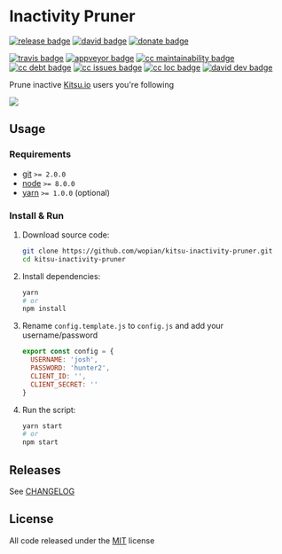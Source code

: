 # Inactivity Pruner

[![release badge]][release]
[![david badge]][david]
[![donate badge]][donate]

[![travis badge]][travis]
[![appveyor badge]][appveyor]
[![cc maintainability badge]][cc maintainability]
[![cc debt badge]][cc debt]
[![cc issues badge]][cc issues]
[![cc loc badge]][cc loc]
[![david dev badge]][david dev]

Prune inactive [Kitsu.io] users you're following

![][demo]

## Usage

### Requirements

- [git] `>= 2.0.0`
- [node] `>= 8.0.0`
- [yarn] `>= 1.0.0` (optional)

### Install & Run

1. Download source code:

    ```bash
    git clone https://github.com/wopian/kitsu-inactivity-pruner.git
    cd kitsu-inactivity-pruner
    ```

1. Install dependencies:

    ```bash
    yarn
    # or
    npm install
    ```

1. Rename `config.template.js` to `config.js` and add your username/password

    ```javascript
    export const config = {
      USERNAME: 'josh',
      PASSWORD: 'hunter2',
      CLIENT_ID: '',
      CLIENT_SECRET: ''
    }
    ```

1. Run the script:

    ```bash
    yarn start
    # or
    npm start
    ```

## Releases

See [CHANGELOG]

## License

All code released under the [MIT] license

[Kitsu.io]:https://kitsu.io
[demo]:https://thumbs.gfycat.com/SentimentalComfortableGrackle-max-14mb.gif
[git]:https://git-scm.com
[node]:https://nodejs.org
[yarn]:https://yarnpkg.com

[CHANGELOG]:CHANGELOG.md
[MIT]:LICENSE.md

[release]:https://github.com/wopian/kitsu-inactivity-pruner/releases
[release badge]:https://flat.badgen.net/github/release/wopian/kitsu-inactivity-pruner

[david]:https://david-dm.org/wopian/kitsu-inactivity-pruner
[david badge]:https://flat.badgen.net/david/dep/wopian/kitsu-inactivity-pruner

[david dev]:https://david-dm.org/wopian/kitsu-inactivity-pruner?type=dev
[david dev badge]:https://flat.badgen.net/david/dev/wopian/kitsu-inactivity-pruner

[travis]:https://travis-ci.org/wopian/kitsu-inactivity-pruner
[travis badge]:https://flat.badgen.net/travis/wopian/kitsu-inactivity-pruner

[appveyor]:https://ci.appveyor.com/project/wopian/kitsu-inactivity-pruner
[appveyor badge]:https://flat.badgen.net/appveyor/ci/wopian/kitsu-inactivity-pruner

[cc maintainability]:https://codeclimate.com/github/wopian/kitsu-inactivity-pruner
[cc maintainability badge]:https://flat.badgen.net/codeclimate/maintainability/wopian/kitsu-inactivity-pruner

[cc debt]:https://codeclimate.com/github/wopian/kitsu-inactivity-pruner
[cc debt badge]:https://flat.badgen.net/codeclimate/tech-debt/wopian/kitsu-inactivity-pruner

[cc issues]:https://codeclimate.com/github/wopian/kitsu-inactivity-pruner
[cc issues badge]:https://flat.badgen.net/codeclimate/issues/wopian/kitsu-inactivity-pruner

[cc loc]:https://codeclimate.com/github/wopian/kitsu-inactivity-pruner
[cc loc badge]:https://flat.badgen.net/codeclimate/loc/wopian/kitsu-inactivity-pruner

[donate]:https://paypal.me/wopian
[donate badge]:https://flat.badgen.net/badge/support%20me%20on/paypal.me/pink
